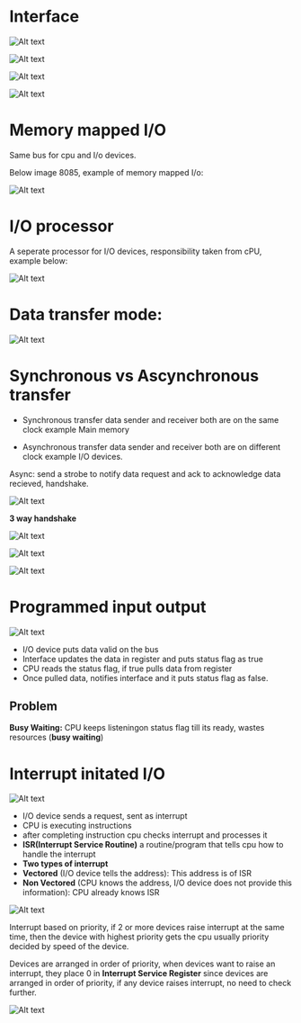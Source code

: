 # Interface

![Alt text](image-53.png)

![Alt text](image-54.png)

![Alt text](image-55.png)

![Alt text](image-56.png)

# Memory mapped I/O

Same bus for cpu and I/o devices.

Below image 8085, example of memory mapped I/o:

![Alt text](image-57.png)


# I/O processor

A seperate processor for I/O devices, responsibility taken from cPU, example below:

![Alt text](image-58.png)

# Data transfer mode:

![Alt text](image-59.png)

# Synchronous vs Ascynchronous transfer

- Synchronous transfer data sender and receiver both are on the same clock example Main memory

- Asynchronous transfer data sender and receiver both are on  different clock example I/O devices.

Async: send a strobe to notify data request and ack to acknowledge data recieved, handshake.

![Alt text](image-60.png)

**3 way handshake**

![Alt text](image-61.png)

![Alt text](image-62.png)

![Alt text](image-63.png)

# Programmed input output

![Alt text](image-64.png)

- I/O device puts data valid on the bus
- Interface updates the data in register and puts status flag as true
- CPU reads the status flag, if true pulls data from register
- Once pulled data, notifies interface and it puts status flag as false.

## Problem
**Busy Waiting:** CPU keeps listeningon status flag till its ready, wastes resources (**busy waiting**)


# Interrupt initated I/O

![Alt text](image-65.png)

- I/O device sends a request, sent as interrupt
- CPU is executing instructions
- after completing instruction cpu checks interrupt and processes it
- **ISR(Interrupt Service Routine)** a routine/program that tells cpu how to handle the interrupt
- **Two types of interrupt**
- **Vectored** (I/O device tells the address): This address is of ISR
- **Non Vectored** (CPU knows the address, I/O device does not provide this information): CPU already knows ISR

![Alt text](image-66.png)

Interrupt based on priority, if 2 or more devices raise interrupt at the same time, then the device with highest priority gets the cpu
usually priority decided by speed of the device.

Devices are arranged in order of priority, when devices want to raise an interrupt, they place 0 in **Interrupt Service Register**
since devices are arranged in order of priority, if any device raises interrupt, no need to check further.

![Alt text](image-67.png)
